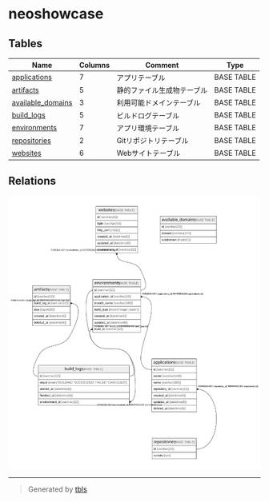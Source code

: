 # neoshowcase

## Tables

| Name | Columns | Comment | Type |
| ---- | ------- | ------- | ---- |
| [applications](applications.md) | 7 | アプリテーブル | BASE TABLE |
| [artifacts](artifacts.md) | 5 | 静的ファイル生成物テーブル | BASE TABLE |
| [available_domains](available_domains.md) | 3 | 利用可能ドメインテーブル | BASE TABLE |
| [build_logs](build_logs.md) | 5 | ビルドログテーブル | BASE TABLE |
| [environments](environments.md) | 7 | アプリ環境テーブル | BASE TABLE |
| [repositories](repositories.md) | 2 | Gitリポジトリテーブル | BASE TABLE |
| [websites](websites.md) | 6 | Webサイトテーブル | BASE TABLE |

## Relations

![er](schema.svg)

---

> Generated by [tbls](https://github.com/k1LoW/tbls)
